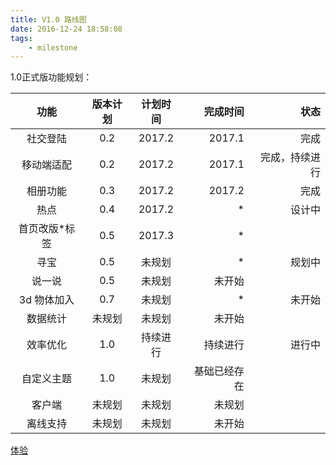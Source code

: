 ```yaml
---
title: V1.0 路线图
date: 2016-12-24 18:58:08
tags: 
    - milestone
---
```


1.0正式版功能规划：

| 功能                         | 版本计划  |  计划时间 | 完成时间  |  状态|
|:---------------------------:|:--------:|:----------:|---:|---:|
| 社交登陆| 0.2| 2017.2 | 2017.1| 完成|
| 移动端适配| 0.2 | 2017.2 | 2017.1| 完成，持续进行|
| 相册功能| 0.3| 2017.2| 2017.2 | 完成|
| 热点 | 0.4 |2017.2| * | 设计中|
| 首页改版\*标签|0.5|2017.3|*|
| 寻宝| 0.5| 未规划|*| 规划中|
| 说一说 | 0.5 | 未规划| 未开始|
| 3d 物体加入| 0.7| 未规划| *| 未开始|
| 数据统计| 未规划| 未规划| 未开始|
| 效率优化 | 1.0 | 持续进行|持续进行| 进行中|
| 自定义主题| 1.0 | 未规划 | 基础已经存在 |
| 客户端| 未规划|未规划|未规划|
| 离线支持| 未规划 | 未规划 | 未开始|

[体验](https://www.union-earth.com)